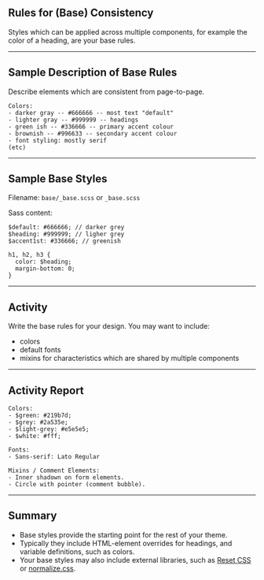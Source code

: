 ## Rules for (Base) Consistency

Styles which can be applied across multiple components, for example the color of a heading, are your base rules.


---------
## Sample Description of Base Rules

Describe elements which are consistent from page-to-page.

````
Colors:
- darker gray -- #666666 -- most text "default"
- lighter gray -- #999999 -- headings
- green ish -- #336666 -- primary accent colour
- brownish -- #996633 -- secondary accent colour
- font styling: mostly serif
(etc)
````

--------
## Sample Base Styles

Filename: ``base/_base.scss`` or ``_base.scss``

Sass content:

````
$default: #666666; // darker grey
$heading: #999999; // ligher grey
$accent1st: #336666; // greenish

h1, h2, h3 {
  color: $heading;
  margin-bottom: 0;
}
````

--------
## Activity

Write the base rules for your design. You may want to include:

- colors
- default fonts
- mixins for characteristics which are shared by multiple components

--------
## Activity Report

````
Colors:
- $green: #219b7d;
- $grey: #2a535e;
- $light-grey: #e5e5e5;
- $white: #fff;

Fonts:
- Sans-serif: Lato Regular

Mixins / Comment Elements:
- Inner shadown on form elements.
- Circle with pointer (comment bubble).
````

--------
## Summary

- Base styles provide the starting point for the rest of your theme.
- Typically they include HTML-element overrides for headings, and variable definitions, such as colors.
- Your base styles may also include external libraries, such as [Reset CSS](http://meyerweb.com/eric/tools/css/reset/index.html) or [normalize.css](http://necolas.github.io/normalize.css/).
